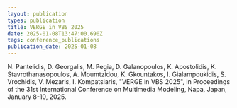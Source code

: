 ```yaml
---
layout: publication
types: publication
title: VERGE in VBS 2025
date: 2025-01-08T13:47:00.690Z
tags: conference_publications
publication_date: 2025-01-08
---
```

<!--StartFragment-->

N. Pantelidis, D. Georgalis, M. Pegia, D. Galanopoulos, K. Apostolidis, K. Stavrothanasopoulos, A. Moumtzidou, K. Gkountakos, I. Gialampoukidis, S. Vrochidis, V. Mezaris, Ι. Kompatsiaris, "VERGE in VBS 2025", in Proceedings of the 31st International Conference on Multimedia Modeling, Napa, Japan, January 8-10, 2025.

<!--EndFragment-->